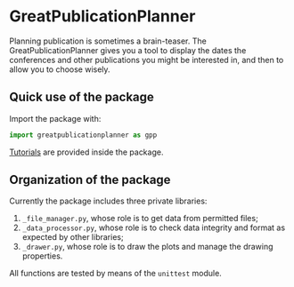 # GreatPublicationPlanner
Planning publication is sometimes a brain-teaser. The GreatPublicationPlanner gives you a tool to display the dates the conferences and other publications you might be interested in, and then to allow you to choose wisely.


## Quick use of the package

Import the package with:

```python
import greatpublicationplanner as gpp
```

[Tutorials](./greatpublicationplanner/tutorials) are provided inside the package.


## Organization of the package
Currently the package includes three private libraries:
1. `_file_manager.py`, whose role is to get data from permitted files;
2. `_data_processor.py`, whose role is to check data integrity and format as expected by other libraries;
3. `_drawer.py`, whose role is to draw the plots and manage the drawing properties.

All functions are tested by means of the `unittest` module.
